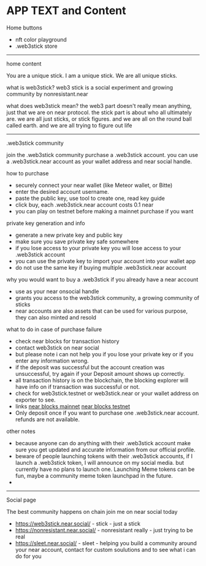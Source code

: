 # APP TEXT and Content



Home buttons
- nft color playground
- .web3stick store

---

home content

You are a unique stick. I am a unique stick. We are all unique sticks.

what is web3stick?
web3 stick is a social experiment and growing community by nonresistant.near

what does web3stick mean?
the web3 part doesn't really mean anything, just that we are on near protocol. the stick part is about who all ultimately are.
we are all just sticks, or stick figures. and we are all on the round ball called earth. and we are all trying to figure out life



---


.web3stick community

join the .web3stick community purchase a .web3stick account.
you can use a .web3stick.near account as your wallet address and near social handle.


how to purchase
-  securely connect your near wallet (like Meteor wallet, or Bitte)
- enter the desired account username.
- paste the public key, use tool to create one, read key guide
- click buy, each .web3stick.near account costs 0.1 near
- you can play on testnet before making a mainnet purchase if you want


private key generation and info
- generate a new private key and public key
- make sure you save private key safe somewhere
- if you lose access to your private key you will lose access to your .web3stick account
- you can use the private key to import your account into your wallet app
- do not use the same key if buying multiple .web3stick.near account 



why you would want to buy a .web3stick if you already have a near account
- use as your near onsocial handle
- grants you access to the web3stick community, a growing community of sticks
- near accounts are also assets that can be used for various purpose, they can also minted and resold


what to do in case of purchase failure
- check near blocks for transaction history
- contact web3stick on near social
- but please note i can not help you if you lose your private key or if you enter any information wrong.
- if the deposit was successful but the account creation was unsuccessful, try again if your Deposit amount shows up correctly.
- all transaction history is on the blockchain, the blocking explorer will have info on if transaction was successful or not.
- check for web3stick.testnet or web3stick.near or your wallet address on exporter to see.
- links [near blocks mainnet](https://nearblocks.io) [near blocks testnet](https://testnet.nearblocks.io/)
- Only deposit once if you want to purchase one .web3stick.near account. refunds are not available.

other notes
- because anyone can do anything with their .web3stick account make sure you get updated and accurate information from our official profile.
- beware of people launching tokens with their .web3stick accounts, if I launch a .web3stick token, I will announce on my social media. but currently have no plans to launch one. Launching Meme tokens can be fun, maybe a community meme token launchpad in the future.
- 



---

Social page

The best community happens on chain
join me on near social today

- https://web3stick.near.social/ - stick - just a stick
- https://nonresistant.near.social/ - nonresistant really - just trying to be real
- https://sleet.near.social/ - sleet - helping you build a community around your near account, contact for custom soulutions and to see what i can do for you